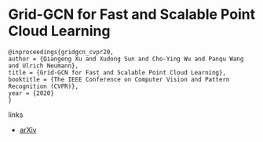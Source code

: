 # Grid-GCN for Fast and Scalable Point Cloud Learning

```
@inproceedings{gridgcn_cvpr20,
author = {Qiangeng Xu and Xudong Sun and Cho-Ying Wu and Panqu Wang and Ulrich Neumann},
title = {Grid-GCN for Fast and Scalable Point Cloud Learning},
booktitle = {The IEEE Conference on Computer Vision and Pattern Recognition (CVPR)},
year = {2020}
}
```

links
- [arXiv](https://arxiv.org/abs/1912.02984)

